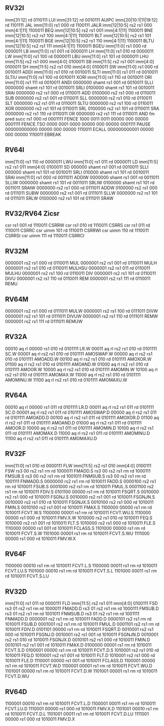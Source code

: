 ## RV32I
imm[31:12] rd 0110111 LUI
imm[31:12] rd 0010111 AUIPC
imm[20|10:1|11|19:12] rd 1101111 JAL
imm[11:0] rs1 000 rd 1100111 JALR
imm[12|10:5] rs2 rs1 000 imm[4:1|11] 1100011 BEQ
imm[12|10:5] rs2 rs1 001 imm[4:1|11] 1100011 BNE
imm[12|10:5] rs2 rs1 100 imm[4:1|11] 1100011 BLT
imm[12|10:5] rs2 rs1 101 imm[4:1|11] 1100011 BGE
imm[12|10:5] rs2 rs1 110 imm[4:1|11] 1100011 BLTU
imm[12|10:5] rs2 rs1 111 imm[4:1|11] 1100011 BGEU
imm[11:0] rs1 000 rd 0000011 LB
imm[11:0] rs1 001 rd 0000011 LH
imm[11:0] rs1 010 rd 0000011 LW
imm[11:0] rs1 100 rd 0000011 LBU
imm[11:0] rs1 101 rd 0000011 LHU
imm[11:5] rs2 rs1 000 imm[4:0] 0100011 SB
imm[11:5] rs2 rs1 001 imm[4:0] 0100011 SH
imm[11:5] rs2 rs1 010 imm[4:0] 0100011 SW
imm[11:0] rs1 000 rd 0010011 ADDI
imm[11:0] rs1 010 rd 0010011 SLTI
imm[11:0] rs1 011 rd 0010011 SLTIU
imm[11:0] rs1 100 rd 0010011 XORI
imm[11:0] rs1 110 rd 0010011 ORI
imm[11:0] rs1 111 rd 0010011 ANDI
0000000 shamt rs1 001 rd 0010011 SLLI
0000000 shamt rs1 101 rd 0010011 SRLI
0100000 shamt rs1 101 rd 0010011 SRAI
0000000 rs2 rs1 000 rd 0110011 ADD
0100000 rs2 rs1 000 rd 0110011 SUB
0000000 rs2 rs1 001 rd 0110011 SLL
0000000 rs2 rs1 010 rd 0110011 SLT
0000000 rs2 rs1 011 rd 0110011 SLTU
0000000 rs2 rs1 100 rd 0110011 XOR
0000000 rs2 rs1 101 rd 0110011 SRL
0100000 rs2 rs1 101 rd 0110011 SRA
0000000 rs2 rs1 110 rd 0110011 OR
0000000 rs2 rs1 111 rd 0110011 AND
fm pred succ rs1 000 rd 0001111 FENCE
1000 0011 0011 00000 000 00000 0001111 FENCE.TSO
0000 0001 0000 00000 000 00000 0001111 PAUSE
000000000000 00000 000 00000 1110011 ECALL
000000000001 00000 000 00000 1110011 EBREAK

## RV64I
imm[11:0] rs1 110 rd 0000011 LWU
imm[11:0] rs1 011 rd 0000011 LD
imm[11:5] rs2 rs1 011 imm[4:0] 0100011 SD
000000 shamt rs1 001 rd 0010011 SLLI
000000 shamt rs1 101 rd 0010011 SRLI
010000 shamt rs1 101 rd 0010011 SRAI
imm[11:0] rs1 000 rd 0011011 ADDIW
0000000 shamt rs1 001 rd 0011011 SLLIW
0000000 shamt rs1 101 rd 0011011 SRLIW
0100000 shamt rs1 101 rd 0011011 SRAIW
0000000 rs2 rs1 000 rd 0111011 ADDW
0100000 rs2 rs1 000 rd 0111011 SUBW
0000000 rs2 rs1 001 rd 0111011 SLLW
0000000 rs2 rs1 101 rd 0111011 SRLW
0100000 rs2 rs1 101 rd 0111011 SRAW

## RV32/RV64 Zicsr
csr rs1 001 rd 1110011 CSRRW
csr rs1 010 rd 1110011 CSRRS
csr rs1 011 rd 1110011 CSRRC
csr uimm 101 rd 1110011 CSRRWI
csr uimm 110 rd 1110011 CSRRSI
csr uimm 111 rd 1110011 CSRRCI

## RV32M
0000001 rs2 rs1 000 rd 0110011 MUL
0000001 rs2 rs1 001 rd 0110011 MULH
0000001 rs2 rs1 010 rd 0110011 MULHSU
0000001 rs2 rs1 011 rd 0110011 MULHU
0000001 rs2 rs1 100 rd 0110011 DIV
0000001 rs2 rs1 101 rd 0110011 DIVU
0000001 rs2 rs1 110 rd 0110011 REM
0000001 rs2 rs1 111 rd 0110011 REMU

## RV64M
0000001 rs2 rs1 000 rd 0111011 MULW
0000001 rs2 rs1 100 rd 0111011 DIVW
0000001 rs2 rs1 101 rd 0111011 DIVUW
0000001 rs2 rs1 110 rd 0111011 REMW
0000001 rs2 rs1 111 rd 0111011 REMUW

## RV32A
00010 aq rl 00000 rs1 010 rd 0101111 LR.W
00011 aq rl rs2 rs1 010 rd 0101111 SC.W
00001 aq rl rs2 rs1 010 rd 0101111 AMOSWAP.W
00000 aq rl rs2 rs1 010 rd 0101111 AMOADD.W
00100 aq rl rs2 rs1 010 rd 0101111 AMOXOR.W
01100 aq rl rs2 rs1 010 rd 0101111 AMOAND.W
01000 aq rl rs2 rs1 010 rd 0101111 AMOOR.W
10000 aq rl rs2 rs1 010 rd 0101111 AMOMIN.W
10100 aq rl rs2 rs1 010 rd 0101111 AMOMAX.W
11000 aq rl rs2 rs1 010 rd 0101111 AMOMINU.W
11100 aq rl rs2 rs1 010 rd 0101111 AMOMAXU.W

## RV64A
00010 aq rl 00000 rs1 011 rd 0101111 LR.D
00011 aq rl rs2 rs1 011 rd 0101111 SC.D
00001 aq rl rs2 rs1 011 rd 0101111 AMOSWAP.D
00000 aq rl rs2 rs1 011 rd 0101111 AMOADD.D
00100 aq rl rs2 rs1 011 rd 0101111 AMOXOR.D
01100 aq rl rs2 rs1 011 rd 0101111 AMOAND.D
01000 aq rl rs2 rs1 011 rd 0101111 AMOOR.D
10000 aq rl rs2 rs1 011 rd 0101111 AMOMIN.D
10100 aq rl rs2 rs1 011 rd 0101111 AMOMAX.D
11000 aq rl rs2 rs1 011 rd 0101111 AMOMINU.D
11100 aq rl rs2 rs1 011 rd 0101111 AMOMAXU.D

## RV32F
imm[11:0] rs1 010 rd 0000111 FLW
imm[11:5] rs2 rs1 010 imm[4:0] 0100111 FSW
rs3 00 rs2 rs1 rm rd 1000011 FMADD.S
rs3 00 rs2 rs1 rm rd 1000111 FMSUB.S
rs3 00 rs2 rs1 rm rd 1001011 FNMSUB.S
rs3 00 rs2 rs1 rm rd 1001111 FNMADD.S
0000000 rs2 rs1 rm rd 1010011 FADD.S
0000100 rs2 rs1 rm rd 1010011 FSUB.S
0001000 rs2 rs1 rm rd 1010011 FMUL.S
0001100 rs2 rs1 rm rd 1010011 FDIV.S
0101100 00000 rs1 rm rd 1010011 FSQRT.S
0010000 rs2 rs1 000 rd 1010011 FSGNJ.S
0010000 rs2 rs1 001 rd 1010011 FSGNJN.S
0010000 rs2 rs1 010 rd 1010011 FSGNJX.S
0010100 rs2 rs1 000 rd 1010011 FMIN.S
0010100 rs2 rs1 001 rd 1010011 FMAX.S
1100000 00000 rs1 rm rd 1010011 FCVT.W.S
1100000 00001 rs1 rm rd 1010011 FCVT.WU.S
1110000 00000 rs1 000 rd 1010011 FMV.X.W
1010000 rs2 rs1 010 rd 1010011 FEQ.S
1010000 rs2 rs1 001 rd 1010011 FLT.S
1010000 rs2 rs1 000 rd 1010011 FLE.S
1110000 00000 rs1 001 rd 1010011 FCLASS.S
1101000 00000 rs1 rm rd 1010011 FCVT.S.W
1101000 00001 rs1 rm rd 1010011 FCVT.S.WU
1111000 00000 rs1 000 rd 1010011 FMV.W.X

## RV64F
1100000 00010 rs1 rm rd 1010011 FCVT.L.S
1100000 00011 rs1 rm rd 1010011 FCVT.LU.S
1101000 00010 rs1 rm rd 1010011 FCVT.S.L
1101000 00011 rs1 rm rd 1010011 FCVT.S.LU

## RV32D
imm[11:0] rs1 011 rd 0000111 FLD
imm[11:5] rs2 rs1 011 imm[4:0] 0100111 FSD
rs3 01 rs2 rs1 rm rd 1000011 FMADD.D
rs3 01 rs2 rs1 rm rd 1000111 FMSUB.D
rs3 01 rs2 rs1 rm rd 1001011 FNMSUB.D
rs3 01 rs2 rs1 rm rd 1001111 FNMADD.D
0000001 rs2 rs1 rm rd 1010011 FADD.D
0000101 rs2 rs1 rm rd 1010011 FSUB.D
0001001 rs2 rs1 rm rd 1010011 FMUL.D
0001101 rs2 rs1 rm rd 1010011 FDIV.D
0101101 00000 rs1 rm rd 1010011 FSQRT.D
0010001 rs2 rs1 000 rd 1010011 FSGNJ.D
0010001 rs2 rs1 001 rd 1010011 FSGNJN.D
0010001 rs2 rs1 010 rd 1010011 FSGNJX.D
0010101 rs2 rs1 000 rd 1010011 FMIN.D
0010101 rs2 rs1 001 rd 1010011 FMAX.D
0100000 00001 rs1 rm rd 1010011 FCVT.S.D
0100001 00000 rs1 rm rd 1010011 FCVT.D.S
1010001 rs2 rs1 010 rd 1010011 FEQ.D
1010001 rs2 rs1 001 rd 1010011 FLT.D
1010001 rs2 rs1 000 rd 1010011 FLE.D
1110001 00000 rs1 001 rd 1010011 FCLASS.D
1100001 00000 rs1 rm rd 1010011 FCVT.W.D
1100001 00001 rs1 rm rd 1010011 FCVT.WU.D
1101001 00000 rs1 rm rd 1010011 FCVT.D.W
1101001 00001 rs1 rm rd 1010011 FCVT.D.WU

## RV64D
1100001 00010 rs1 rm rd 1010011 FCVT.L.D
1100001 00011 rs1 rm rd 1010011 FCVT.LU.D
1110001 00000 rs1 000 rd 1010011 FMV.X.D
1101001 00010 rs1 rm rd 1010011 FCVT.D.L
1101001 00011 rs1 rm rd 1010011 FCVT.D.LU
1111001 00000 rs1 000 rd 1010011 FMV.D.X
